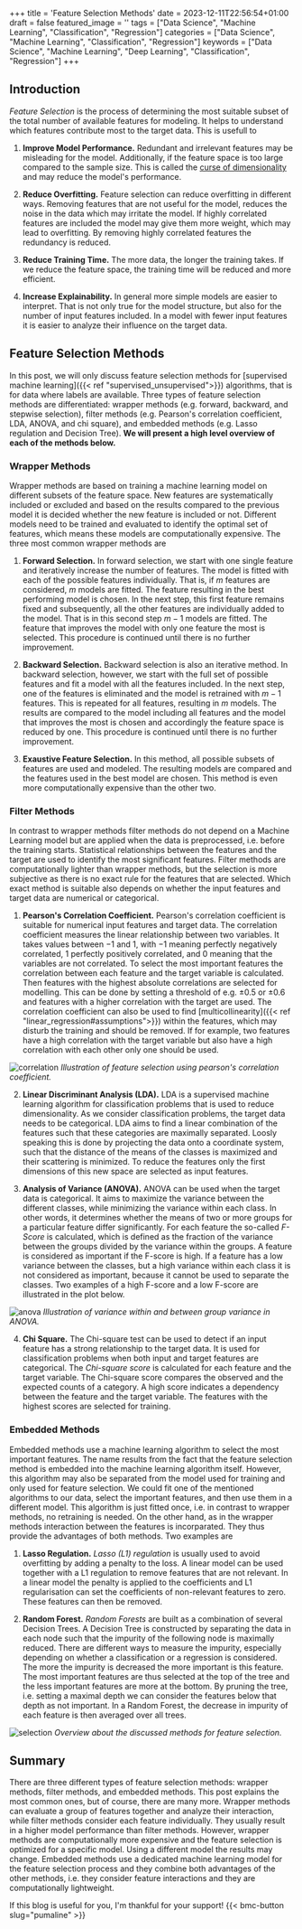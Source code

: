 +++
title = 'Feature Selection Methods'
date = 2023-12-11T22:56:54+01:00
draft = false
featured_image = ''
tags = ["Data Science", "Machine Learning", "Classification", "Regression"]
categories = ["Data Science", "Machine Learning", "Classification", "Regression"]
keywords = ["Data Science", "Machine Learning", "Deep Learning", "Classification", "Regression"]
+++

## Introduction

*Feature Selection* is the process of determining the most suitable subset of the total number of available features for modeling. It helps to understand which features contribute most to the target data. This is usefull to

1. **Improve Model Performance.** Redundant and irrelevant features may be misleading for the model. Additionally, if the feature space is too large compared to the sample size. This is called the [curse of dimensionality](https://en.wikipedia.org/wiki/Curse_of_dimensionality) and may reduce the model's performance.

2. **Reduce Overfitting.** Feature selection can reduce overfitting in different ways. Removing features that are not useful for the model, reduces the noise in the data which may irritate the model. If highly correlated features are included the model may give them more weight, which may lead to overfitting. By removing highly correlated features the redundancy is reduced.

3. **Reduce Training Time.** The more data, the longer the training takes. If we reduce the feature space, the training time will be reduced and more efficient.

4. **Increase Explainability.** In general more simple models are easier to interpret. That is not only true for the model structure, but also for the number of input features included. In a model with fewer input features it is easier to analyze their influence on the target data.

## Feature Selection Methods

In this post, we will only discuss feature selection methods for [supervised machine learning]({{< ref "supervised_unsupervised">}}) algorithms, that is for data where labels are available. Three types of feature selection methods are differentiated: wrapper methods (e.g. forward, backward, and stepwise selection), filter methods (e.g. Pearson's correlation coefficient, LDA, ANOVA, and chi square), and embedded methods (e.g. Lasso regulation and Decision Tree). **We will present a high level overview of each of the methods below.** 

### Wrapper Methods

Wrapper methods are based on training a machine learning model on different subsets of the feature space. New features are systematically included or excluded and based on the results compared to the previous model it is decided whether the new feature is included or not. Different models need to be trained and evaluated to identify the optimal set of features, which means these models are computationally expensive. The three most common wrapper methods are

1. **Forward Selection.** In forward selection, we start with one single feature and iteratively increase the number of features. The model is fitted with each of the possible features individually. That is, if $m$ features are considered, $m$ models are fitted. The feature resulting in the best performing model is chosen. In the next step, this first feature remains fixed and subsequently, all the other features are individually added to the model. That is in this second step $m-1$ models are fitted. The feature that improves the model with only one feature the most is selected. This procedure is continued until there is no further improvement. 

2. **Backward Selection.** Backward selection is also an iterative method. In backward selection, however, we start with the full set of possible features and fit a model with all the features included. In the next step, one of the features is eliminated and the model is retrained with $m-1$ features. This is repeated for all features, resulting in $m$ models. The results are compared to the model including all features and the model that improves the most is chosen and accordingly the feature space is reduced by one. This procedure is continued until there is no further improvement.

3. **Exaustive Feature Selection.** In this method, all possible subsets of features are used and modeled. The resulting models are compared and the features used in the best model are chosen. This method is even more computationally expensive than the other two. 

### Filter Methods

In contrast to wrapper methods filter methods do not depend on a Machine Learning model but are applied when the data is preprocessed, i.e. before the training starts. Statistical relationships between the features and the target are used to identify the most significant features. Filter methods are computationally lighter than wrapper methods, but the selection is more subjective as there is no exact rule for the features that are selected. Which exact method is suitable also depends on whether the input features and target data are numerical or categorical.

1. **Pearson's Correlation Coefficient.** Pearson's correlation coefficient is suitable for numerical input features and target data. The correlation coefficient measures the linear relationship between two variables. It takes values between $-1$ and $1$, with $-1$ meaning perfectly negatively correlated, $1$ perfectly positively correlated, and $0$ meaning that the variables are not correlated. To select the most important features the correlation between each feature and the target variable is calculated. Then features with the highest absolute correlations are selected for modelling. This can be done by setting a threshold of e.g. $\pm0.5$ or $\pm0.6$ and features with a higher correlation with the target are used. The correlation coefficient can also be used to find [multicollinearity]({{< ref "linear_regression#assumptions">}}) within the features, which may disturb the training and should be removed. If for example, two features have a high correlation with the target variable but also have a high correlation with each other only one should be used.

![correlation](/images/feature_selection/correlation.png)
*Illustration of feature selection using pearson's correlation coefficient.*

2. **Linear Discriminant Analysis (LDA).** LDA is a supervised machine learning algorithm for classification problems that is used to reduce dimensionality. As we consider classification problems, the target data needs to be categorical. LDA aims to find a linear combination of the features such that these categories are maximally separated. Loosly speaking this is done by projecting the data onto a coordinate system, such that the distance of the means of the classes is maximized and their scattering is minimized. To reduce the features only the first dimensions of this new space are selected as input features.

3. **Analysis of Variance (ANOVA).** ANOVA can be used when the target data is categorical. It aims to maximize the variance between the different classes, while minimizing the variance within each class. In other words, it determines whether the means of two or more groups for a particular feature differ significantly. For each feature the so-called *F-Score* is calculated, which is defined as the fraction of the variance between the groups divided by the variance within the groups. A feature is considered as important if the F-score is high. If a feature has a low variance between the classes, but a high variance within each class it is not considered as important, because it cannot be used to separate the classes. Two examples of a high F-score and a low F-score are illustrated in the plot below.

![anova](/images/feature_selection/anova.png)
*Illustration of variance within and between group variance in ANOVA.*


4. **Chi Square.** The Chi-square test can be used to detect if an input feature has a strong relationship to the target data. It is used for classification problems when both input and target features are categorical. The *Chi-square score* is calculated for each feature and the target variable. The Chi-square score compares the observed and the expected counts of a category. A high score indicates a dependency between the feature and the target variable. The features with the highest scores are selected for training.

### Embedded Methods

Embedded methods use a machine learning algorithm to select the most important features. The name results from the fact that the feature selection method is embedded into the machine learning algorithm itself. However, this algorithm may also be separated from the model used for training and only used for feature selection. We could fit one of the mentioned algorithms to our data, select the important features, and then use them in a different model. This algorithm is just fitted once, i.e. in contrast to wrapper methods, no retraining is needed. On the other hand, as in the wrapper methods interaction between the features is incorparated. They thus provide the advantages of both methods. Two examples are

1. **Lasso Regulation.** *Lasso (L1) regulation* is usually used to avoid overfitting by adding a penalty to the loss. A linear model can be used together with a L1 regulation to remove features that are not relevant. In a linear model the penalty is applied to the coefficients and L1 regularisation can set the coefficients of non-relevant features to zero. These features can then be removed.

3. **Random Forest.** *Random Forests* are built as a combination of several Decision Trees. A Decision Tree is constructed by separating the data in each node such that the impurity of the following node is maximally reduced. There are different ways to measure the impurity, especially depending on whether a classification or a regression is considered. The more the impurity is decreased the more important is this feature. The most important features are thus selected at the top of the tree and the less important features are more at the bottom. By pruning the tree, i.e. setting a maximal depth we can consider the features below that depth as not important. In a Random Forest, the decrease in impurity of each feature is then averaged over all trees. 

![selection](/images/feature_selection/selection.png)
*Overview about the discussed methods for feature selection.*

## Summary

There are three different types of feature selection methods: wrapper methods, filter methods, and embedded methods. This post explains the most common ones, but of course, there are many more. Wrapper methods can evaluate a group of features together and analyze their interaction, while filter methods consider each feature individually. They usually result in a higher model performance than filter methods.  However, wrapper methods are computationally more expensive and the feature selection is optimized for a specific model. Using a different model the results may change. Embedded methods use a dedicated machine learning model for the feature selection process and they combine both advantages of the other methods, i.e. they consider feature interactions and they are computationally lightweight.

If this blog is useful for you, I'm thankful for your support!
{{< bmc-button slug="pumaline" >}}

